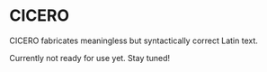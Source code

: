 CICERO
======

CICERO fabricates meaningless but syntactically correct Latin text.

Currently not ready for use yet. Stay tuned!
